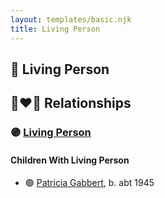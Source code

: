 ```yaml
---
layout: templates/basic.njk
title: Living Person
---
```

## 🔵 Living Person


## 👩‍❤️‍👨 Relationships

### 🟣 [Living Person](/people/3/38534636)

#### Children With Living Person
* 🟣 [Patricia Gabbert](/people/3/31898817), b. abt 1945